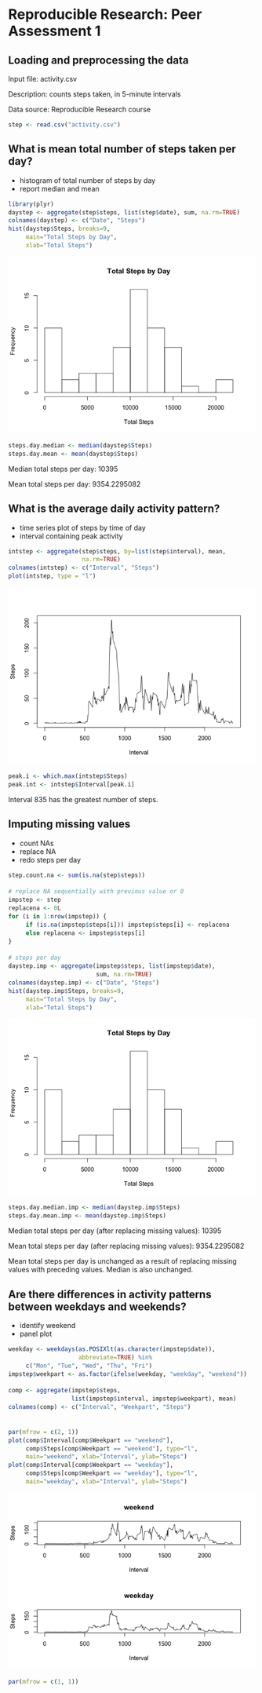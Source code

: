 # Reproducible Research: Peer Assessment 1


## Loading and preprocessing the data

Input file: activity.csv

Description: counts steps taken, in 5-minute intervals

Data source: Reproducible Research course


```r
step <- read.csv("activity.csv")
```


## What is mean total number of steps taken per day?

- histogram of total number of steps by day
- report median and mean


```r
library(plyr)
daystep <- aggregate(step$steps, list(step$date), sum, na.rm=TRUE)
colnames(daystep) <- c("Date", "Steps")
hist(daystep$Steps, breaks=9,
     main="Total Steps by Day",
     xlab="Total Steps")
```

![](PA1_template_files/figure-html/unnamed-chunk-2-1.png) 

```r
steps.day.median <- median(daystep$Steps)
steps.day.mean <- mean(daystep$Steps)
```

Median total steps per day: 10395

Mean total steps per day: 9354.2295082


## What is the average daily activity pattern?

- time series plot of steps by time of day
- interval containing peak activity


```r
intstep <- aggregate(step$steps, by=list(step$interval), mean,
                     na.rm=TRUE)
colnames(intstep) <- c("Interval", "Steps")
plot(intstep, type = "l")
```

![](PA1_template_files/figure-html/unnamed-chunk-3-1.png) 

```r
peak.i <- which.max(intstep$Steps)
peak.int <- intstep$Interval[peak.i]
```

Interval 835 has the greatest number of steps.


## Imputing missing values

- count NAs
- replace NA
- redo steps per day


```r
step.count.na <- sum(is.na(step$steps))

# replace NA sequentially with previous value or 0
impstep <- step
replacena <- 0L
for (i in 1:nrow(impstep)) {
     if (is.na(impstep$steps[i])) impstep$steps[i] <- replacena
     else replacena <- impstep$steps[i]
}
 
# steps per day
daystep.imp <- aggregate(impstep$steps, list(impstep$date), 
                         sum, na.rm=TRUE)
colnames(daystep.imp) <- c("Date", "Steps")
hist(daystep.imp$Steps, breaks=9,
     main="Total Steps by Day",
     xlab="Total Steps")
```

![](PA1_template_files/figure-html/unnamed-chunk-4-1.png) 

```r
steps.day.median.imp <- median(daystep.imp$Steps)
steps.day.mean.imp <- mean(daystep.imp$Steps)
```

Median total steps per day (after replacing missing values): 
10395

Mean total steps per day (after replacing missing values): 
9354.2295082

Mean total steps per day is 
unchanged as a result of replacing
missing values with preceding values. 
Median is also unchanged.

## Are there differences in activity patterns between weekdays and weekends?


- identify weekend
- panel plot


```r
weekday <- weekdays(as.POSIXlt(as.character(impstep$date)),
                    abbreviate=TRUE) %in%
     c("Mon", "Tue", "Wed", "Thu", "Fri")
impstep$weekpart <- as.factor(ifelse(weekday, "weekday", "weekend"))

comp <- aggregate(impstep$steps, 
                  list(impstep$interval, impstep$weekpart), mean)
colnames(comp) <- c("Interval", "Weekpart", "Steps")


par(mfrow = c(2, 1))
plot(comp$Interval[comp$Weekpart == "weekend"],
     comp$Steps[comp$Weekpart == "weekend"], type="l",
     main="weekend", xlab="Interval", ylab="Steps")
plot(comp$Interval[comp$Weekpart == "weekday"],
     comp$Steps[comp$Weekpart == "weekday"], type="l",
     main="weekday", xlab="Interval", ylab="Steps")
```

![](PA1_template_files/figure-html/unnamed-chunk-5-1.png) 

```r
par(mfrow = c(1, 1))
```
